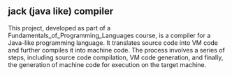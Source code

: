 ## jack (java like) compiler
This project, developed as part of a Fundamentals_of_Programming_Languages
course, is a compiler for a Java-like programming language. 
It translates source code into VM code and further compiles it into machine code. 
The process involves a series of steps, including source code compilation, VM code generation, 
and finally, the generation of machine code for execution on the target machine.
